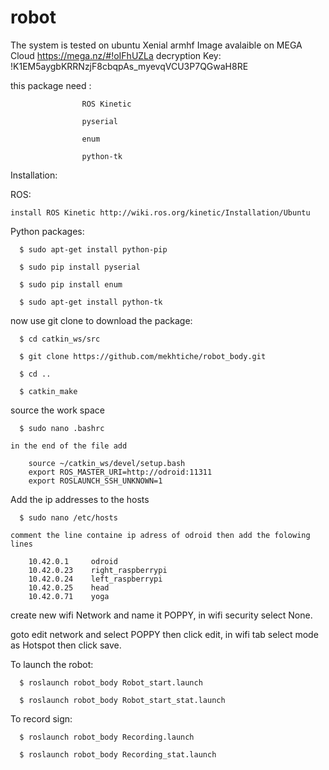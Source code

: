 # robot
The system is tested on ubuntu Xenial armhf
Image avalaible on MEGA Cloud https://mega.nz/#!oIFhUZLa decryption Key: !K1EM5aygbKRRNzjF8cbqpAs_myevqVCU3P7QGwaH8RE

this package need : 

                    ROS Kinetic 

                    pyserial
                    
                    enum
                    
                    python-tk
                    
Installation:

  ROS:
  
    install ROS Kinetic http://wiki.ros.org/kinetic/Installation/Ubuntu
        
  
  Python packages:
  
      $ sudo apt-get install python-pip

      $ sudo pip install pyserial

      $ sudo pip install enum

      $ sudo apt-get install python-tk

  now use git clone to download the package:

      $ cd catkin_ws/src

      $ git clone https://github.com/mekhtiche/robot_body.git

      $ cd ..

      $ catkin_make
  
  source the work space
  
      $ sudo nano .bashrc
    
    in the end of the file add 
    
        source ~/catkin_ws/devel/setup.bash
        export ROS_MASTER_URI=http://odroid:11311
        export ROSLAUNCH_SSH_UNKNOWN=1
  
  Add the ip addresses to the hosts
  
      $ sudo nano /etc/hosts
      
    comment the line containe ip adress of odroid then add the folowing lines
    
        10.42.0.1     odroid
        10.42.0.23    right_raspberrypi
        10.42.0.24    left_raspberrypi
        10.42.0.25    head
        10.42.0.71    yoga
    
  create new wifi Network and name it POPPY, in wifi security select None.
  
  goto edit network and select POPPY then click edit, in wifi tab select mode as Hotspot then click save.    
    
    
  To launch the robot:

      $ roslaunch robot_body Robot_start.launch

      $ roslaunch robot_body Robot_start_stat.launch

  To record sign:

      $ roslaunch robot_body Recording.launch

      $ roslaunch robot_body Recording_stat.launch

  
